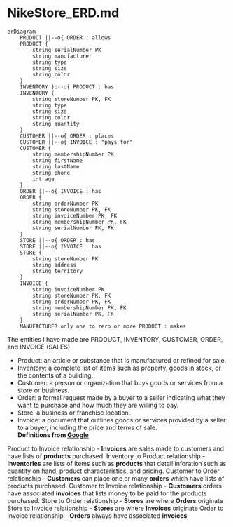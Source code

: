 # NikeStore_ERD.md

```mermaid
erDiagram
    PRODUCT ||--o{ ORDER : allows
    PRODUCT {
        string serialNumber PK
        string manufacturer
        string type
        string size
        string color
    }
    INVENTORY }o--o{ PRODUCT : has
    INVENTORY {
        string storeNumber PK, FK
        string type
        string size
        string color
        string quantity
    }
    CUSTOMER ||--o{ ORDER : places
    CUSTOMER ||--o{ INVOICE : "pays for"
    CUSTOMER {
        string membershipNumber PK
        string firstName
        string lastName
        string phone
        int age
    }
    ORDER ||--o{ INVOICE : has
    ORDER {
        string orderNumber PK
        string storeNumber PK, FK
        string invoiceNumber PK, FK
        string membershipNumber PK, FK
        string serialNumber PK, FK
    }
    STORE ||--o{ ORDER : has
    STORE ||--o{ INVOICE : has
    STORE {
        string storeNumber PK
        string address
        string territory
    }
    INVOICE {
        string invoiceNumber PK
        string storeNumber PK, FK
        string orderNumber PK, FK
        string membershipNumber PK, FK
        string serialNumber PK, FK
    }
    MANUFACTURER only one to zero or more PRODUCT : makes
```

The entities I have made are PRODUCT, INVENTORY, CUSTOMER, ORDER, and INVOICE (SALES)
 * Product: an article or substance that is manufactured or refined for sale.
 * Inventory: a complete list of items such as property, goods in stock, or the contents of a building.
 * Customer: a person or organization that buys goods or services from a store or business.
 * Order: a formal request made by a buyer to a seller indicating what they want to purchase and how much they are willing to pay.
 * Store: a business or franchise location.
 * Invoice: a document that outlines goods or services provided by a seller to a buyer, including the price and terms of sale.  
**Definitions from [Google](https://www.google.com/)**

Product to Invoice relationship - **Invoices** are sales made to customers and have lists of **products** purchased.
Inventory to Product relationship - **Inventories** are lists of items such as **products** that detail inforation such as quantity on hand, product characteristics, and pricing.
Customer to Order relationship - **Customers** can place one or many **orders** which have lists of products purchased.
Customer to Invoice relationship - **Customers** orders have associated **invoices** that lists money to be paid for the products purchased.
Store to Order relationship - **Stores** are where **Orders** originate
Store to Invoice relationship - **Stores** are where **Invoices** originate
Order to Invoice relationship - **Orders** always have associated **invoices**
